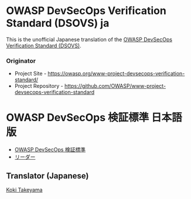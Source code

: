 # OWASP DevSecOps Verification Standard (DSOVS) ja

This is the unofficial Japanese translation of the [OWASP DevSecOps Verification Standard (DSOVS)](https://github.com/OWASP/www-project-devsecops-verification-standard).

### Originator

- Project Site - <https://owasp.org/www-project-devsecops-verification-standard/>
- Project Repository - <https://github.com/OWASP/www-project-devsecops-verification-standard>

# OWASP DevSecOps 検証標準 日本語版

* [OWASP DevSecOps 検証標準](Document/index.md)
* [リーダー](Document/leaders.md)

## Translator (Japanese)

[Koki Takeyama](https://github.com/coky-t)

